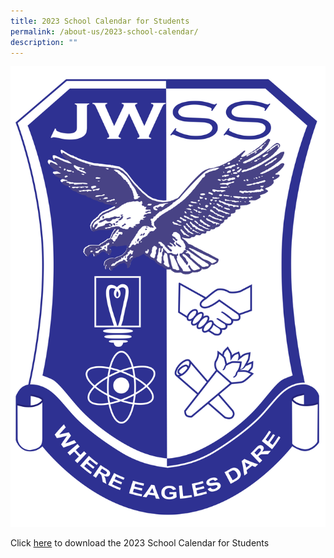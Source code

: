 ```yaml
---
title: 2023 School Calendar for Students
permalink: /about-us/2023-school-calendar/
description: ""
---
```

![](/images/JWSS%20School%20Crest.png)

Click [here](/files/About%20Us/School%20Calendar/2023%20JWSS%20Calendar%20-%20Student%20Version%20for%20JWSS%20website%20-230223.pdf) to download the 2023 School Calendar for Students